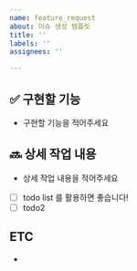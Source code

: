 ```yaml
---
name: feature_request
about: 이슈 생성 템플릿
title: ''
labels: ''
assignees: ''

---
```


## ✅ 구현할 기능
- 구현할 기능을 적어주세요

## 🔜 상세 작업 내용
- 상세 작업 내용을 적어주세요
- [ ] todo list 를 활용하면 좋습니다!
- [ ] todo2

## ETC
-
